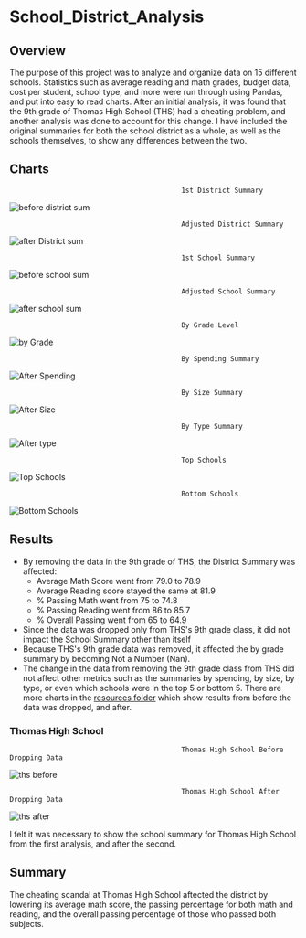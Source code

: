 # School_District_Analysis


## Overview

The purpose of this project was to analyze and organize data on 15 different schools. Statistics such
as average reading and math grades, budget data, cost per student, school type, and more were run through
using Pandas, and put into easy to read charts. After an initial analysis, it was found that the 9th grade
of Thomas High School (THS) had a cheating problem, and another analysis was done to account for this change. 
I have included the original summaries for both the school district as a whole, as well as the schools themselves,
to show any differences between the two.


## Charts
                                              1st District Summary
![before district sum](https://github.com/HexHaunter/School_District_Analysis/blob/main/Resources/beforeDistrict%20Summary.PNG?raw=true)
                                          
                                              Adjusted District Summary
![after District sum](https://github.com/HexHaunter/School_District_Analysis/blob/main/Resources/afterDistrictSummary.PNG?raw=true)
                                          
                                              1st School Summary
![before school sum](https://github.com/HexHaunter/School_District_Analysis/blob/main/Resources/beforeSchoolSummary.PNG?raw=true)
                                          
                                              Adjusted School Summary
![after school sum](https://github.com/HexHaunter/School_District_Analysis/blob/main/Resources/AfterSchoolSummary.PNG?raw=true)                                        
                                          
                                              By Grade Level
![by Grade](https://github.com/HexHaunter/School_District_Analysis/blob/main/Resources/Gradesummary.PNG?raw=true)
                                          
                                              By Spending Summary
![After Spending](https://github.com/HexHaunter/School_District_Analysis/blob/main/Resources/spending%20summary.PNG?raw=true)
                                                                                  
                                              By Size Summary
![After Size](https://github.com/HexHaunter/School_District_Analysis/blob/main/Resources/size%20summary.PNG?raw=true)                                          
                                          
                                              By Type Summary
![After type](https://github.com/HexHaunter/School_District_Analysis/blob/main/Resources/Type%20Summary.PNG?raw=true)

                                              Top Schools
![Top Schools](https://github.com/HexHaunter/School_District_Analysis/blob/main/Resources/TopSchools.PNG?raw=true)

                                              Bottom Schools
![Bottom Schools](https://github.com/HexHaunter/School_District_Analysis/blob/main/Resources/Bottom%20Schools.PNG?raw=true)


## Results
* By removing the data in the 9th grade of THS, the District Summary was affected:
  * Average Math Score went from 79.0 to 78.9
  * Average Reading score stayed the same at 81.9
  * % Passing Math went from 75 to 74.8
  * % Passing Reading went from 86 to 85.7
  * % Overall Passing went from 65 to 64.9
* Since the data was dropped only from THS's 9th grade class, it did not impact the School Summary other than itself
* Because THS's 9th grade data was removed, it affected the by grade summary by becoming Not a Number (Nan).
* The change in the data from removing the 9th grade class from THS did not affect other metrics such as
  the summaries by spending, by size, by type, or even which schools were in the top 5 or bottom 5. There are 
  more charts in the [resources folder](https://github.com/HexHaunter/School_District_Analysis/tree/main/Resources) which
  show results from before the data was dropped, and after.

### Thomas High School
                                              Thomas High School Before Dropping Data
![ths before](https://github.com/HexHaunter/School_District_Analysis/blob/main/Resources/before_THS.PNG?raw=true)

                                              Thomas High School After Dropping Data
![ths after](https://github.com/HexHaunter/School_District_Analysis/blob/main/Resources/after_THS.PNG?raw=true)

I felt it was necessary to show the school summary for Thomas High School from the first analysis, and after the second.

## Summary
The cheating scandal at Thomas High School aftected the district by lowering its average math score, the
passing percentage for both math and reading, and the overall passing percentage of those who
passed both subjects.

